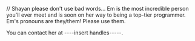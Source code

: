 // Shayan please don't use bad words...
Em is the most incredible person you'll ever meet and is soon on her way to being a top-tier programmer.
Em's pronouns are they/them! Please use them.

You can contact her at ----insert handles-----.
